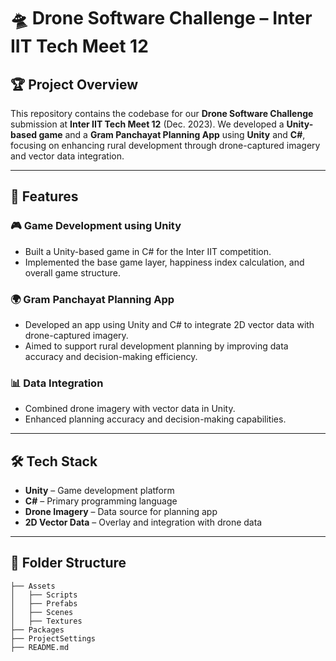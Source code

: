 # 🛸 Drone Software Challenge – Inter IIT Tech Meet 12  

## 🏆 Project Overview  
This repository contains the codebase for our **Drone Software Challenge** submission at **Inter IIT Tech Meet 12** (Dec. 2023). We developed a **Unity-based game** and a **Gram Panchayat Planning App** using **Unity** and **C#**, focusing on enhancing rural development through drone-captured imagery and vector data integration.  

---

## 🚀 Features  
### 🎮 Game Development using Unity  
- Built a Unity-based game in C# for the Inter IIT competition.  
- Implemented the base game layer, happiness index calculation, and overall game structure.  

### 🌍 Gram Panchayat Planning App  
- Developed an app using Unity and C# to integrate 2D vector data with drone-captured imagery.  
- Aimed to support rural development planning by improving data accuracy and decision-making efficiency.  

### 📊 Data Integration  
- Combined drone imagery with vector data in Unity.  
- Enhanced planning accuracy and decision-making capabilities.  

---

## 🛠️ Tech Stack  
- **Unity** – Game development platform  
- **C#** – Primary programming language  
- **Drone Imagery** – Data source for planning app  
- **2D Vector Data** – Overlay and integration with drone data  

---



## 📂 Folder Structure  
```plaintext
├── Assets
│   ├── Scripts
│   ├── Prefabs
│   ├── Scenes
│   ├── Textures
├── Packages
├── ProjectSettings
├── README.md

